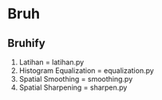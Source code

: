 # Bruh

## Bruhify

1. Latihan = latihan.py
2. Histogram Equalization = equalization.py
3. Spatial Smoothing = smoothing.py
4. Spatial Sharpening = sharpen.py
